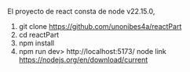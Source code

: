 El proyecto  de react  consta   de   node  v22.15.0,  
1)	git clone  https://github.com/unonibes4a/reactPart
2)	cd reactPart
3)	npm install 
4)	npm run dev>    http://localhost:5173/
node link https://nodejs.org/en/download/current
